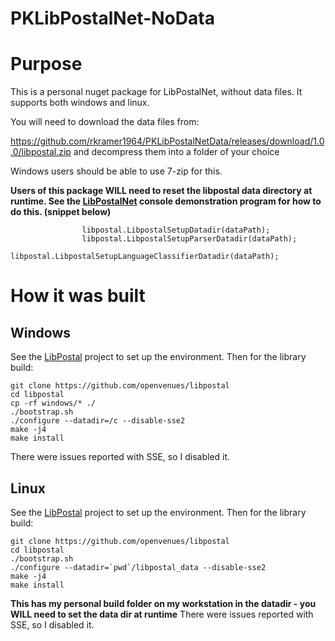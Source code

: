 # PKLibPostalNet-NoData

# Purpose

This is a personal nuget package for LibPostalNet, without data files.  It supports both windows and linux.

You will need to download the data files from:

https://github.com/rkramer1964/PKLibPostalNetData/releases/download/1.0.0/libpostal.zip and decompress them into a folder of your choice

Windows users should be able to use 7-zip for this.

**Users of this package WILL need to reset the libpostal data directory at runtime.  See the [LibPostalNet](https://github.com/mapo80/LibPostalNet) console demonstration
program for how to do this. (snippet below)**

```
                libpostal.LibpostalSetupDatadir(dataPath);
                libpostal.LibpostalSetupParserDatadir(dataPath);
                libpostal.LibpostalSetupLanguageClassifierDatadir(dataPath);

```

# How it was built

## Windows
See the [LibPostal](https://github.com/openvenues/libpostal) project to set up the environment.
Then for the library build:

```
git clone https://github.com/openvenues/libpostal
cd libpostal
cp -rf windows/* ./
./bootstrap.sh
./configure --datadir=/c --disable-sse2
make -j4
make install
```

There were issues reported with SSE, so I disabled it.

## Linux

See the [LibPostal](https://github.com/openvenues/libpostal) project to set up the environment.
Then for the library build:

```
git clone https://github.com/openvenues/libpostal
cd libpostal
./bootstrap.sh
./configure --datadir=`pwd`/libpostal_data --disable-sse2
make -j4
make install
```

**This has my personal build folder on my workstation in the datadir - you WILL need to set the data dir at runtime**
There were issues reported with SSE, so I disabled it.